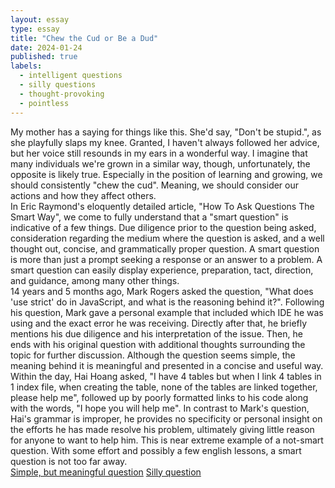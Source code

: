 ```yaml
---
layout: essay
type: essay
title: "Chew the Cud or Be a Dud"
date: 2024-01-24
published: true
labels:
  - intelligent questions
  - silly questions
  - thought-provoking
  - pointless
---
```

My mother has a saying for things like this. She'd say, "Don't be stupid.", as she playfully slaps my knee. Granted, I haven't always followed her advice, but her voice still resounds in my ears in a wonderful way. I imagine that many individuals we're grown in a similar way, though, unfortunately, the opposite is likely true. Especially in the position of learning and growing, we should consistently "chew the cud". Meaning, we should consider our actions and how they affect others. 
<br>
In Eric Raymond's eloquently detailed article, "How To Ask Questions The Smart Way", we come to fully understand that a "smart question" is indicative of a few things. Due diligence prior to the question being asked, consideration regarding the medium where the question is asked, and a well thought out, concise, and grammatically proper question. A smart question is more than just a prompt seeking a response or an answer to a problem. A smart question can easily display experience, preparation, tact, direction, and guidance, among many other things. 
<br>
14 years and 5 months ago, Mark Rogers asked the question, "What does 'use strict' do in JavaScript, and what is the reasoning behind it?". Following his question, Mark gave a personal example that included which IDE he was using and the exact error he was receiving. Directly after that, he briefly mentions his due diligence and his interpretation of the issue. Then, he ends with his original question with additional thoughts surrounding the topic for further discussion. Although the question seems simple, the meaning behind it is meaningful and presented in a concise and useful way.
<br>
Within the day, Hai Hoang asked, "I have 4 tables but when I link 4 tables in 1 index file, when creating the table, none of the tables are linked together, please help me", followed up by poorly formatted links to his code along with the words, "I hope you will help me". In contrast to Mark's question, Hai's grammar is improper, he provides no specificity or personal insight on the efforts he has made resolve his problem, ultimately giving little reason for anyone to want to help him. This is near extreme example of a not-smart question. With some effort and possibly a few english lessons, a smart question is not too far away.
<br>
[Simple, but meaningful question](https://stackoverflow.com/questions/1335851/what-does-use-strict-do-in-javascript-and-what-is-the-reasoning-behind-it)
[Silly question](https://stackoverflow.com/questions/77878439/i-have-4-tables-but-when-i-link-4-tables-in-1-index-file-when-creating-the-tabl)
